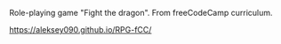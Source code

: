 Role-playing game "Fight the dragon".
From freeCodeCamp curriculum.

https://aleksey090.github.io/RPG-fCC/
